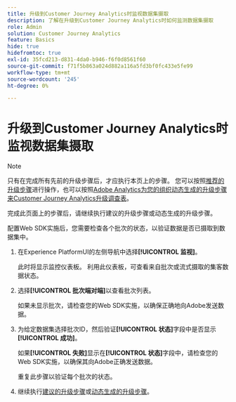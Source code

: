 ```yaml
---
title: 升级到Customer Journey Analytics时监视数据集摄取
description: 了解在升级到Customer Journey Analytics时如何监测数据集摄取
role: Admin
solution: Customer Journey Analytics
feature: Basics
hide: true
hidefromtoc: true
exl-id: 35fcd213-d831-4da0-b946-f6f0d8561f60
source-git-commit: f71f5b863a024d882a116a5fd3bf0fc433e5fe99
workflow-type: tm+mt
source-wordcount: '245'
ht-degree: 0%

---
```


# 升级到Customer Journey Analytics时监视数据集摄取

>[!NOTE]
> 
>只有在完成所有先前的升级步骤后，才应执行本页上的步骤。 您可以按照[推荐的升级步骤](/help/getting-started/cja-upgrade/cja-upgrade-recommendations.md#recommended-upgrade-steps-for-most-organizations)进行操作，也可以按照[Adobe Analytics为您的组织动态生成的升级步骤来Customer Journey Analytics升级调查表](https://gigazelle.github.io/cja-ttv/)。
>
>完成此页面上的步骤后，请继续执行建议的升级步骤或动态生成的升级步骤。

<!-- Should we single source this instead of duplicate it? The following steps were copied from: /help/data-ingestion/aepwebsdk.md-->

配置Web SDK实施后，您需要检查各个批次的状态，以验证数据是否已摄取到数据集中。

1. 在Experience PlatformUI的左侧导航中选择&#x200B;**[!UICONTROL 监视]**。

   此时将显示监控仪表板。 利用此仪表板，可查看来自批次或流式摄取的集客数据状态。

   <!-- insert screenshot -->

1. 选择&#x200B;**[!UICONTROL 批次端对端]**&#x200B;以查看批次列表。

   如果未显示批次，请检查您的Web SDK实施，以确保正确地向Adobe发送数据。

   <!-- insert screenshot -->

1. 为给定数据集选择批次ID，然后验证&#x200B;**[!UICONTROL 状态]**&#x200B;字段中是否显示&#x200B;**[!UICONTROL 成功]**。

   如果&#x200B;**[!UICONTROL 失败]**&#x200B;显示在&#x200B;**[!UICONTROL 状态]**&#x200B;字段中，请检查您的Web SDK实施，以确保其向Adobe正确发送数据。

   重复此步骤以验证每个批次的状态。

1. 继续执行[建议的升级步骤](/help/getting-started/cja-upgrade/cja-upgrade-recommendations.md#recommended-upgrade-steps-for-most-organizations)或[动态生成的升级步骤](https://gigazelle.github.io/cja-ttv/)。

